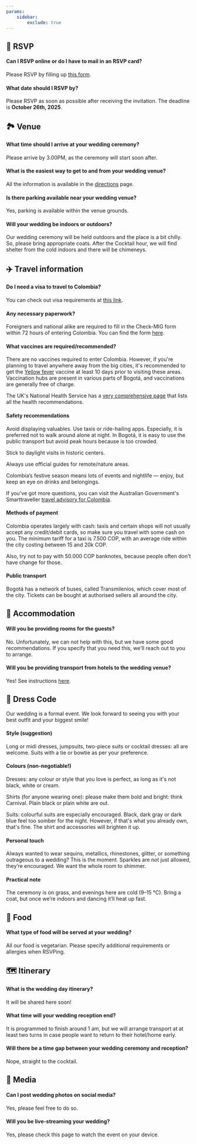```yaml
---
params:
    sidebar:
        exclude: true
---
```


## 💌 RSVP

#### Can I RSVP online or do I have to mail in an RSVP card?

Please RSVP by filling up [this form](/rsvp).

#### What date should I RSVP by?

Please RSVP as soon as possible after receiving the invitation. The deadline is **October 26th, 2025**.

## 🏞️ Venue

#### What time should I arrive at your wedding ceremony?

Please arrive by 3.00PM, as the ceremony will start soon after.

#### What is the easiest way to get to and from your wedding venue?

All the information is available in the [directions](/directions) page.

#### Is there parking available near your wedding venue?

Yes, parking is available within the venue grounds.

#### Will your wedding be indoors or outdoors?

Our wedding ceremony will be held outdoors and the place is a bit chilly. So, please bring appropriate coats. After the Cocktail hour, we will find shelter from the cold indoors and there will be chimeneys.

## ✈️ Travel information

#### Do I need a visa to travel to Colombia?

You can check out visa requirements at [this link](https://www.cancilleria.gov.co/tramites_servicios/visa/lista-a-b-c).

#### Any necessary paperwork?

Foreigners and national alike are required to fill in the Check-MIG form within 72 hours of entering Colombia. You can find the form [here](https://apps.migracioncolombia.gov.co/pre-registro/en).

#### What vaccines are required/recommended?

There are no vaccines required to enter Colombia. However, if you're planning to travel anywhere away from the big cities, it's recommended to get the [Yellow fever](https://www.minsalud.gov.co/salud/publica/PET/Paginas/Fiebre-amarilla.aspx) vaccine at least 10 days prior to visiting these areas. Vaccination hubs are present in various parts of Bogotá, and vaccinations are generally free of charge.

The UK's National Health Service has a [very comprehensive page](https://travelhealthpro.org.uk/country/53/colombia#Vaccine_Recommendations) that lists all the health recommendations.

#### Safety recommendations

Avoid displaying valuables. Use taxis or ride-hailing apps. Especially, it is preferred not to walk around alone at night. In Bogotá, it is easy to use the public transport but avoid peak hours because is too crowded.

Stick to daylight visits in historic centers.

Always use official guides for remote/nature areas.

Colombia’s festive season means lots of events and nightlife — enjoy, but keep an eye on drinks and belongings.

If you've got more questions, you can visit the Australian Government's Smarttraveller [travel advisory for Colombia](https://www.smartraveller.gov.au/destinations/americas/colombia).

#### Methods of payment

Colombia operates largely with cash: taxis and certain shops will not usually accept any credit/debit cards, so make sure you travel with some cash on you. The minimum tariff for a taxi is 7.500 COP, with an average ride within the city costing between 15 and 20k COP.

Also, try not to pay with 50.000 COP banknotes, because people often don't have change for those.

#### Public transport

Bogotá has a network of buses, called Transmilenios, which cover most of the city. Tickets can be bought at authorised sellers all around the city.

## 🛌 Accommodation

#### Will you be providing rooms for the guests?

No. Unfortunately, we can not help with this, but we have some good recommendations. If you specify that you need this, we'll reach out to you to arrange.

#### Will you be providing transport from hotels to the wedding venue?

Yes! See instructions [here](/direction).

## 🤵 Dress Code

Our wedding is a formal event. We look forward to seeing you with your best outfit and your biggest smile! 

#### Style (suggestion)

Long or midi dresses, jumpsuits, two-piece suits or cocktail dresses: all are welcome. Suits with a tie or bowtie as per your preference.

#### Colours (non-negotiable!)

Dresses: any colour or style that you love is perfect, as long as it's not black, white or cream.

Shirts (for anyone wearing one): please make them bold and bright: think Carnival. Plain black or plain white are out.

Suits: colourful suits are especially encouraged. Black, dark gray or dark blue feel too somber for the night. However, if that's what you already own, that's fine. The shirt and accessories will brighten it up.

#### Personal touch

Always wanted to wear sequins, metallics, rhinestones, glitter, or something outrageous to a wedding? This is the moment. Sparkles are not just allowed, they’re encouraged. We want the whole room to shimmer.

#### Practical note

The ceremony is on grass, and evenings here are cold (9–15 °C). Bring a coat, but once we’re indoors and dancing it’ll heat up fast.

## 🍝 Food

#### What type of food will be served at your wedding?

All our food is vegetarian. Please specify additional requirements or allergies when RSVPing.

## 🗺️ Itinerary

#### What is the wedding day itinerary?

It will be shared here soon!

#### What time will your wedding reception end?

It is programmed to finish around 1 am, but we will arrange transport at at least two turns in case people want to return to their hotel/home early.

#### Will there be a time gap between your wedding ceremony and reception?

Nope, straight to the cocktail.

## 📸 Media

#### Can I post wedding photos on social media?

Yes, please feel free to do so.

#### Will you be live-streaming your wedding?

Yes, please check this page to watch the event on your device.
